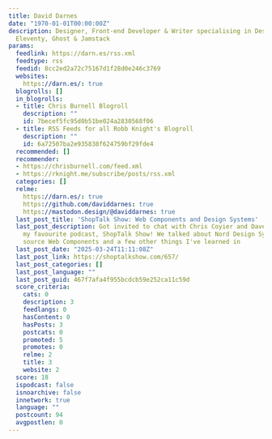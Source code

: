 ```yaml
---
title: David Darnes
date: "1970-01-01T00:00:00Z"
description: Designer, Front-end Developer & Writer specialising in Design Systems,
  Eleventy, Ghost & Jamstack
params:
  feedlink: https://darn.es/rss.xml
  feedtype: rss
  feedid: 8cc2ed2a72c75167d1f28d0e246c3769
  websites:
    https://darn.es/: true
  blogrolls: []
  in_blogrolls:
  - title: Chris Burnell Blogroll
    description: ""
    id: 7becef5fc95d0b51be024a2830568f06
  - title: RSS Feeds for all Robb Knight's Blogroll
    description: ""
    id: 6a72507ba2e935838f624759bf29fde4
  recommended: []
  recommender:
  - https://chrisburnell.com/feed.xml
  - https://rknight.me/subscribe/posts/rss.xml
  categories: []
  relme:
    https://darn.es/: true
    https://github.com/daviddarnes: true
    https://mastodon.design/@daviddarnes: true
  last_post_title: 'ShopTalk Show: Web Components and Design Systems'
  last_post_description: Got invited to chat with Chris Coyier and Dave Rupert on
    my favourite podcast, ShopTalk Show! We talked about Nord Design System, my open
    source Web Components and a few other things I've learned in
  last_post_date: "2025-03-24T11:11:08Z"
  last_post_link: https://shoptalkshow.com/657/
  last_post_categories: []
  last_post_language: ""
  last_post_guid: 467f7afa4f955bcdcb59e252ca11c59d
  score_criteria:
    cats: 0
    description: 3
    feedlangs: 0
    hasContent: 0
    hasPosts: 3
    postcats: 0
    promoted: 5
    promotes: 0
    relme: 2
    title: 3
    website: 2
  score: 18
  ispodcast: false
  isnoarchive: false
  innetwork: true
  language: ""
  postcount: 94
  avgpostlen: 0
---
```

